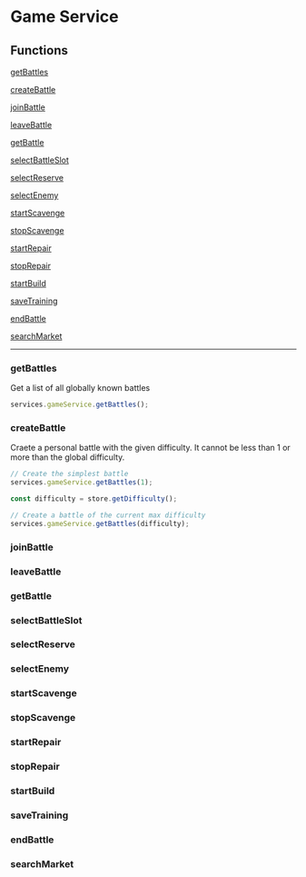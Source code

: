 # Game Service

## Functions

[getBattles](#getbattles)

[createBattle](#createbattle)

[joinBattle](#joinbattle)

[leaveBattle](#leavebattle)

[getBattle](#getbattle)

[selectBattleSlot](#selectbattleslot)

[selectReserve](#selectreserve)

[selectEnemy](#selectenemy)

[startScavenge](#startscavenge)

[stopScavenge](#stopscavenge)

[startRepair](#startrepair)

[stopRepair](#stoprepair)

[startBuild](#startbuild)

[saveTraining](#savetraining)

[endBattle](#endbattle)

[searchMarket](#searchmarket)

---

### getBattles

Get a list of all globally known battles

```javascript
services.gameService.getBattles();
```

### createBattle

Craete a personal battle with the given difficulty. It cannot be less than 1 or more than the global difficulty.

```javascript
// Create the simplest battle
services.gameService.getBattles(1);
```

```javascript
const difficulty = store.getDifficulty();

// Create a battle of the current max difficulty
services.gameService.getBattles(difficulty);
```

### joinBattle

### leaveBattle

### getBattle

### selectBattleSlot

### selectReserve

### selectEnemy

### startScavenge

### stopScavenge

### startRepair

### stopRepair

### startBuild

### saveTraining

### endBattle

### searchMarket
